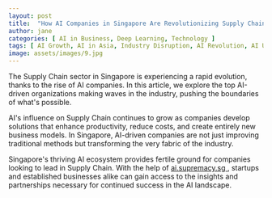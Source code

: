 ```yaml
---
layout: post
title:  "How AI Companies in Singapore Are Revolutionizing Supply Chain"
author: jane
categories: [ AI in Business, Deep Learning, Technology ]
tags: [ AI Growth, AI in Asia, Industry Disruption, AI Revolution, AI Use Cases ]
image: assets/images/9.jpg
---
```


The Supply Chain sector in Singapore is experiencing a rapid evolution, thanks to the rise of AI companies. In this article, we explore the top AI-driven organizations making waves in the industry, pushing the boundaries of what's possible.

AI's influence on Supply Chain continues to grow as companies develop solutions that enhance productivity, reduce costs, and create entirely new business models. In Singapore, AI-driven companies are not just improving traditional methods but transforming the very fabric of the industry.

Singapore's thriving AI ecosystem provides fertile ground for companies looking to lead in Supply Chain. With the help of <a href="https://ai.supremacy.sg" target="_blank"> ai.supremacy.sg </a>, startups and established businesses alike can gain access to the insights and partnerships necessary for continued success in the AI landscape.
